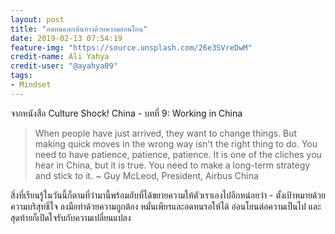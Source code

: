 ```yaml
---
layout: post
title: "อดทนและเดินทางด้วยความอ่อนโยน"
date: 2019-02-13 07:54:19
feature-img: "https://source.unsplash.com/26e3SVreDwM"
credit-name: Ali Yahya
credit-user: "@ayahya09"
tags:
- Mindset
---
```

จากหนังสือ Culture Shock! China - บทที่ 9: Working in China

> When people have just arrived, they want to change things. But making quick moves in the wrong way isn't the right thing to do. You need to have patience, patience, patience. It is one of the cliches you hear in China, but it is true. You need to make a long-term strategy and stick to it. ~ Guy McLeod, President, Airbus China

สิ่งที่เรียนรู้ในวันนี้ก็ตามที่ว่ามานี้พร้อมกับที่ได้ขยายความให้ตัวเราเองไปอีกหน่อยว่า - ตั้งเป้าหมายด้วยความบริสุทธิ์ใจ ลงมือทำด้วยความถูกต้อง หมั่นเพียรและอดทนรอให้ได้ อ่อนโยนต่อความเป็นไป และสุดท้ายก็เปิดใจรับกับความเปลี่ยนแปลง

